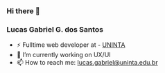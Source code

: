 ### Hi there 👋

### Lucas Gabriel G. dos Santos

- ⚡ Fulltime web developer at - [UNINTA](https://uninta.edu.br/)
- 🔭 I’m currently working on UX/UI
-  📫 How to reach me: lucas.gabriel@uninta.edu.br

<!--
**gabrieldocs/gabrieldocs** is a ✨ _special_ ✨ repository because its `README.md` (this file) appears on your GitHub profile.

Here are some ideas to get you started:

- 🔭 I’m currently working on ...
- 🌱 I’m currently learning ...
- 👯 I’m looking to collaborate on ...
- 🤔 I’m looking for help with ...
- 💬 Ask me about ...
- 📫 How to reach me: ...
- 😄 Pronouns: ...
- ⚡ Fun fact: ...
-->
